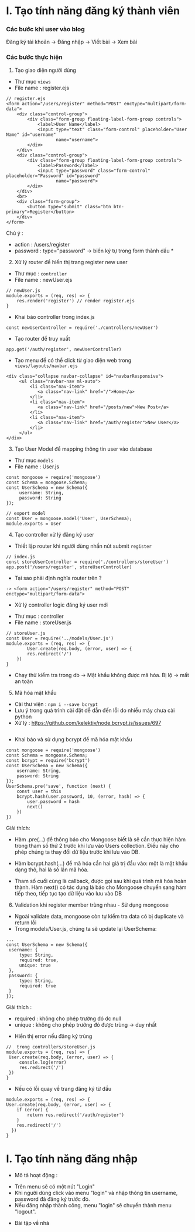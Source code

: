 # I. Tạo tính năng đăng ký thành viên

### Các bước khi user vào blog

Đăng ký tài khoản -> Đăng nhập -> Viết bài -> Xem bài

### Các bước thực hiện

1. Tạo giao diện người dùng
   
+ Thư mục `views`
+ File name : register.ejs

```angular2html
// register.ejs
<form action="/users/register" method="POST" enctype="multipart/form-data">
    <div class="control-group">
        <div class="form-group floating-label-form-group controls">
            <label>User Name</label>
            <input type="text" class="form-control" placeholder="User Name" id="username"
                   name="username">
        </div>
    </div>
    <div class="control-group">
        <div class="form-group floating-label-form-group controls">
            <label>Password</label>
            <input type="password" class="form-control" placeholder="Password" id="password"
                   name="password">
        </div>
    </div>
    <br>
    <div class="form-group">
        <button type="submit" class="btn btn-primary">Register</button>
    </div>
</form>
```
Chú ý :
+ action : /users/register
+ password : type="password" -> biến ký tự trong form thành dấu *

2. Xử lý router để hiển thị trang register new user
+ Thư mục : `controller`
+ File name : newUser.ejs

```angular2html
// newUser.js
module.exports = (req, res) => {
    res.render('register') // render register.ejs
}
```

+ Khai báo controller trong index.js

```angular2html
const newUserController = require('./controllers/newUser')
```

+ Tạo router để truy xuất

```angular2html
app.get('/auth/register', newUserController)
```

+ Tạo menu để có thể click từ giao diện web trong ` views/layouts/navbar.ejs`

```angular2html
<div class="collapse navbar-collapse" id="navbarResponsive">
     <ul class="navbar-nav ml-auto">
         <li class="nav-item">
            <a class="nav-link" href="/">Home</a>
         </li>
         <li class="nav-item">
            <a class="nav-link" href="/posts/new">New Post</a>
         </li>
         <li class="nav-item">
            <a class="nav-link" href="/auth/register">New User</a>
         </li>
     </ul>
</div>

```

3. Tạo User Model để mapping thông tin user vào database

+ Thư mục `models`
+ File name : User.js

```angular2html
const mongoose = require('mongoose')
const Schema = mongoose.Schema;
const UserSchema = new Schema({
     username: String,
     password: String
});

// export model
const User = mongoose.model('User', UserSchema);
module.exports = User
```

4. Tạo controller xử lý đăng ký user

- Thiết lập router khi người dùng nhấn nút submit  `register`

```angular2html
// index.js
const storeUserController = require('./controllers/storeUser')
app.post('/users/register', storeUserController)
```

- Tại sao phải định nghĩa router trên ?

```angular2html
-> <form action="/users/register" method="POST" enctype="multipart/form-data">
```

- Xử lý controller logic đăng ký user mới
+ Thư mục : controller
+ File name :  storeUser.js
```angular2html
// storeUser.js
const User = require('../models/User.js')
module.exports = (req, res) => {
        User.create(req.body, (error, user) => {
        res.redirect('/')
    })
}
```

- Chạy thử kiểm tra trong db -> Mật khẩu không được mã hóa. Bị lộ -> mất an toàn

5. Mã hóa mật khẩu

- Cài thư viện : `npm i --save bcrypt`
- Lưu ý trong quá trình cài đặt dễ dẫn đến lỗi do nhiều máy chưa cài python
- Xử lý : https://github.com/kelektiv/node.bcrypt.js/issues/697
  
```angular2html

```

- Khai báo và sử dụng bcrypt để mã hóa mật khẩu

```angular2html
const mongoose = require('mongoose')
const Schema = mongoose.Schema;
const bcrypt = require('bcrypt')
const UserSchema = new Schema({
    username: String,
    password: String
});
UserSchema.pre('save', function (next) {
    const user = this
    bcrypt.hash(user.password, 10, (error, hash) => {
        user.password = hash
        next()
    })
})

```

Giải thích:
- Hàm .pre(...) để thông báo cho Mongoose biết là sẽ cần thực hiện hàm trong tham số
  thứ 2 trước khi lưu vào Users collection. Điều này cho phép chúng ta thay đổi dữ liệu
  trước khi lưu vào DB.

- Hàm bcrypt.hash(...) để mã hóa cần hai giá trị đầu vào: một là mật khẩu dạng
  thô, hai là số lần mã hóa.
  
- Tham số cuối cùng là callback, được gọi sau khi quá trình mã hóa hoàn thành. Hàm
  next() có tác dụng là báo cho Mongoose chuyển sang hàm tiếp theo, tiếp tục tạo dữ liệu
  vào lưu vào DB
  
6. Validation khi register member trùng nhau - Sử dụng mongoose

- Ngoài validate data, mongoose còn tự kiểm tra data có bị duplicate và return lỗi
- Trong models/User.js, chúng ta sẽ update lại UserSchema:

```angular2html
...
const UserSchema = new Schema({
 username: {
     type: String,
     required: true,
     unique: true
 },
 password: {
     type: String,
     required: true
 }
});

```
Giải thích :
+ required : không cho phép trường đó đc null
+ unique : không cho phép trường đó được trùng -> duy nhất

- Hiển thị error nếu đăng ký trùng

```angular2html
//  trong controllers/storeUser.js
module.exports = (req, res) => {
 User.create(req.body, (error, user) => {
     console.log(error)
     res.redirect('/')
 })
}

```
- Nếu có lỗi quay về trang đăng ký từ đầu

```angular2html
module.exports = (req, res) => {
User.create(req.body, (error, user) => {
    if (error) {
        return res.redirect('/auth/register')
    }
    res.redirect('/')
  })
}

```
# I. Tạo tính năng đăng nhập

- Mô tả hoạt động :
+ Trên menu sẽ có một nút "Login"
+ Khi người dùng click vào menu "login" và nhập thông tin username, password đã đăng ký trước đó.
+ Nếu đăng nhập thành công, menu "login" sẽ chuyển thành menu "logout". 

- Bài tập về nhà